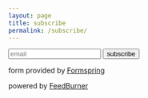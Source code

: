 ```yaml
---
layout: page
title: subscribe
permalink: /subscribe/
---
```


 <form style="text-align:left;" action="https://feedburner.google.com/fb/a/mailverify" method="post" target="_blank">
   <input type="hidden" value="likemagic/nmlQ" name="uri"/>
   <input type="hidden" name="loc" value="en_US"/>

   <input type="email" name="email" placeholder="email" required>
   <input type="submit" value="subscribe"/>
 
 </form>

<aside class="share">
  <p>form provided by <a href="https://github.com/formspree/formspree" target="_blank">Formspring</a></p>
  <p>powered by <a href="https://feedburner.google.com" target="_blank">FeedBurner</a></p>
</aside>
